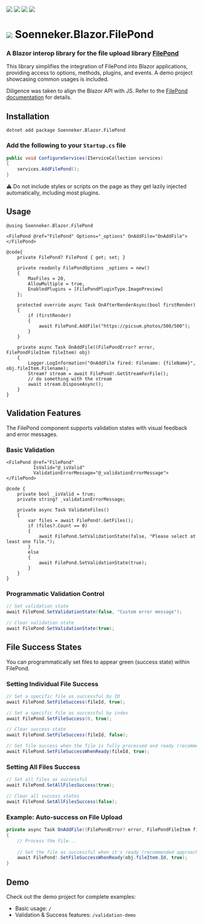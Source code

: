 ﻿[![](https://img.shields.io/nuget/v/soenneker.blazor.filepond.svg?style=for-the-badge&logo=nuget)](https://www.nuget.org/packages/soenneker.blazor.filepond/)
[![](https://img.shields.io/github/actions/workflow/status/soenneker/soenneker.blazor.filepond/publish-package.yml?style=for-the-badge&logo=github)](https://github.com/soenneker/soenneker.blazor.filepond/actions/workflows/publish-package.yml)
[![](https://img.shields.io/nuget/dt/soenneker.blazor.filepond.svg?style=for-the-badge&logo=nuget)](https://www.nuget.org/packages/soenneker.blazor.filepond/)
[![](https://img.shields.io/badge/Demo-Live-blueviolet?style=for-the-badge&logo=github)](https://soenneker.github.io/soenneker.blazor.filepond)

# ![](https://user-images.githubusercontent.com/4441470/224455560-91ed3ee7-f510-4041-a8d2-3fc093025112.png) Soenneker.Blazor.FilePond
### A Blazor interop library for the file upload library [FilePond](https://pqina.nl/filepond/)

This library simplifies the integration of FilePond into Blazor applications, providing access to options, methods, plugins, and events. A demo project showcasing common usages is included.

Diligence was taken to align the Blazor API with JS. Refer to the [FilePond documentation](https://pqina.nl/filepond/docs/) for details.

## Installation

```
dotnet add package Soenneker.Blazor.FilePond
```

### Add the following to your `Startup.cs` file

```csharp
public void ConfigureServices(IServiceCollection services)
{
    services.AddFilePond();
}
```

⚠ Do not include styles or scripts on the page as they get lazily injected automatically, including most plugins.

## Usage

```razor
@using Soenneker.Blazor.FilePond

<FilePond @ref="FilePond" Options="_options" OnAddFile="OnAddFile"></FilePond>

@code{
    private FilePond? FilePond { get; set; }

    private readonly FilePondOptions _options = new()
    {
        MaxFiles = 20,
        AllowMultiple = true,
        EnabledPlugins = [FilePondPluginType.ImagePreview]
    };

    protected override async Task OnAfterRenderAsync(bool firstRender)
    {
        if (firstRender)
        {
            await FilePond.AddFile("https://picsum.photos/500/500");
        }
    }

    private async Task OnAddFile((FilePondError? error, FilePondFileItem fileItem) obj)
    {
        Logger.LogInformation("OnAddFile fired: Filename: {fileName}", obj.fileItem.Filename);
        Stream? stream = await FilePond!.GetStreamForFile();
        // do something with the stream
        await stream.DisposeAsync();
    }
}
```

## Validation Features

The FilePond component supports validation states with visual feedback and error messages.

### Basic Validation

```razor
<FilePond @ref="FilePond" 
          IsValid="@_isValid"
          ValidationErrorMessage="@_validationErrorMessage">
</FilePond>

@code {
    private bool _isValid = true;
    private string? _validationErrorMessage;

    private async Task ValidateFiles()
    {
        var files = await FilePond!.GetFiles();
        if (files?.Count == 0)
        {
            await FilePond.SetValidationState(false, "Please select at least one file.");
        }
        else
        {
            await FilePond.SetValidationState(true);
        }
    }
}
```

### Programmatic Validation Control

```csharp
// Set validation state
await FilePond.SetValidationState(false, "Custom error message");

// Clear validation state
await FilePond.SetValidationState(true);
```

## File Success States

You can programmatically set files to appear green (success state) within FilePond.

### Setting Individual File Success

```csharp
// Set a specific file as successful by ID
await FilePond.SetFileSuccess(fileId, true);

// Set a specific file as successful by index
await FilePond.SetFileSuccess(0, true);

// Clear success state
await FilePond.SetFileSuccess(fileId, false);

// Set file success when the file is fully processed and ready (recommended)
await FilePond.SetFileSuccessWhenReady(fileId, true);
```

### Setting All Files Success

```csharp
// Set all files as successful
await FilePond.SetAllFilesSuccess(true);

// Clear all success states
await FilePond.SetAllFilesSuccess(false);
```

### Example: Auto-success on File Upload

```csharp
private async Task OnAddFile((FilePondError? error, FilePondFileItem fileItem) obj)
{
    // Process the file...
    
    // Set the file as successful when it's ready (recommended approach)
    await FilePond!.SetFileSuccessWhenReady(obj.fileItem.Id, true);
}
```

## Demo

Check out the demo project for complete examples:
- Basic usage: `/`
- Validation & Success features: `/validation-demo`